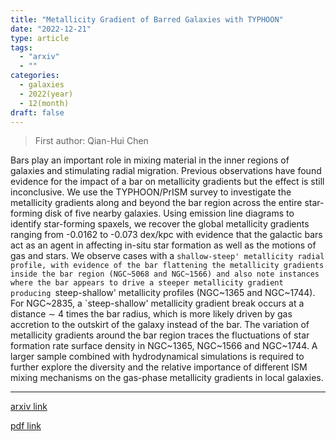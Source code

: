 ```yaml
---
title: "Metallicity Gradient of Barred Galaxies with TYPHOON"
date: "2022-12-21"
type: article
tags:
  - "arxiv"
  - ""
categories:
  - galaxies
  - 2022(year)
  - 12(month)
draft: false
---
```


> First author: Qian-Hui Chen

 Bars play an important role in mixing material in the inner regions of
galaxies and stimulating radial migration. Previous observations have found
evidence for the impact of a bar on metallicity gradients but the effect is
still inconclusive. We use the TYPHOON/PrISM survey to investigate the
metallicity gradients along and beyond the bar region across the entire
star-forming disk of five nearby galaxies. Using emission line diagrams to
identify star-forming spaxels, we recover the global metallicity gradients
ranging from -0.0162 to -0.073 dex/kpc with evidence that the galactic bars act
as an agent in affecting in-situ star formation as well as the motions of gas
and stars. We observe cases with a `shallow-steep' metallicity radial profile,
with evidence of the bar flattening the metallicity gradients inside the bar
region (NGC~5068 and NGC~1566) and also note instances where the bar appears to
drive a steeper metallicity gradient producing `steep-shallow' metallicity
profiles (NGC~1365 and NGC~1744). For NGC~2835, a `steep-shallow' metallicity
gradient break occurs at a distance $\sim$ 4 times the bar radius, which is
more likely driven by gas accretion to the outskirt of the galaxy instead of
the bar. The variation of metallicity gradients around the bar region traces
the fluctuations of star formation rate surface density in NGC~1365, NGC~1566
and NGC~1744. A larger sample combined with hydrodynamical simulations is
required to further explore the diversity and the relative importance of
different ISM mixing mechanisms on the gas-phase metallicity gradients in local
galaxies.

---
[arxiv link](http://arxiv.org/abs/2212.10751v1)

[pdf link](http://arxiv.org/pdf/2212.10751v1)